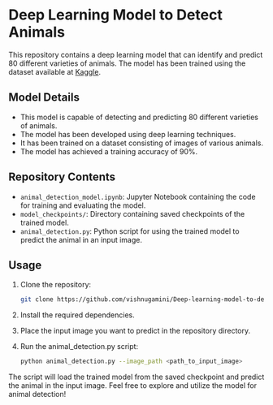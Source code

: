 # Deep Learning Model to Detect Animals

This repository contains a deep learning model that can identify and predict 80 different varieties of animals. The model has been trained using the dataset available at [Kaggle](https://www.kaggle.com/datasets/antoreepjana/animals-detection-images-dataset).

## Model Details

- This model is capable of detecting and predicting 80 different varieties of animals.
- The model has been developed using deep learning techniques.
- It has been trained on a dataset consisting of images of various animals.
- The model has achieved a training accuracy of 90%.

## Repository Contents

- `animal_detection_model.ipynb`: Jupyter Notebook containing the code for training and evaluating the model.
- `model_checkpoints/`: Directory containing saved checkpoints of the trained model.
- `animal_detection.py`: Python script for using the trained model to predict the animal in an input image.

## Usage

1. Clone the repository:
   ```bash
   git clone https://github.com/vishnugamini/Deep-learning-model-to-detect-animals.git
   
2. Install the required dependencies.

3. Place the input image you want to predict in the repository directory.

4. Run the animal_detection.py script:
   ```bash
   python animal_detection.py --image_path <path_to_input_image>
  The script will load the trained model from the saved checkpoint and predict the animal in the input image.
  Feel free to explore and utilize the model for animal detection!
